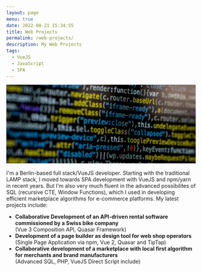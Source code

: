 ```yaml
---
layout: page
menu: true
date: 2022-08-21 15:34:55
title: Web Projects
permalink: /web-projects/
description: My Web Projects
tags:
  - VueJS
  - JavaScript
  - SPA
---
```

<img src="/assets/img/uploads/code.webp" alt="Javascript Code">

I'm a Berlin-based full stack/VueJS developer. Starting with the traditional LAMP stack, I moved towards SPA development with VueJS and npm/yarn in recent years. But I'm also very much fluent in the advanced possibilites of SQL (recursive CTE, Window Functions), which I used in developing efficient marketplace algorithms for e-commerce platforms. My latest projects include:

* **Collaborative Development of an API-driven rental software commissioned by a Swiss bike company**\
  (Vue 3 Composition API, Quasar Framework)
* **Development of a page builder as design tool for web shop operators**\
  (Single Page Application via npm, Vue 2, Quasar and TipTap)
* **Collaborative development of a marketplace with local first algorithm for merchants and brand manufacturers**\
  (Advanced SQL, PHP, VueJS Direct Script include)